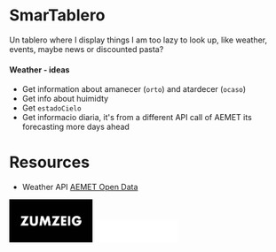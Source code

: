 # SmarTablero
Un tablero where I display things I am too lazy to look up, like weather, events, maybe news or discounted pasta?

#### Weather - ideas
- Get information about amanecer (`orto`) and atardecer (`ocaso`)
- Get info about huimidty
- Get `estadoCielo`
- Get informacio diaria, it's from a different API call of AEMET its forecasting more days ahead

# Resources
- Weather API [AEMET Open Data](https://opendata.aemet.es/centrodedescargas/inicio)

<img src="frontend/src/assets/zumzeig.png" width="150" alt="zumzeig"/>

<img src="frontend/src/assets/Logo-Marula-Cafe.png" width="150" alt="zumzeig"/>
